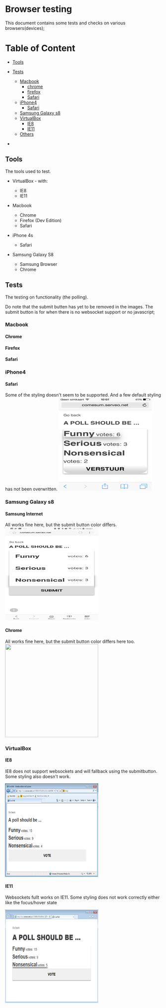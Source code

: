 # Browser testing

This document contains some tests and checks on various browsers(devices);

# Table of Content
- [Tools](#tools)
- [Tests](#tests)
	- [Macbook](#macbook)
		- [chrome](#chrome)
		- [firefox](#firefox)
		- [Safari](#safari)
	- [iPhone4](#)
		- [Safari](#safari)
	- [Samsung Galaxy s8](#samsung-galaxy-s8)
	- [VirtualBox](#virtualbox)
		- [IE8](#ie8)
		- [IE11](#ie11)
	- [Others](#others)

	
- [](#)

## Tools
The tools used to test.

- VirtualBox - with:
	- IE8
	- IE11

- Macbook
	- Chrome
	- Firefox (Dev Edition)
	- Safari

- iPhone 4s
	- Safari

- Samsung Galaxy S8
	- Samsung Browser
	- Chrome

## Tests
The testing on functionality (the polling).

Do note that the submit butten has yet to be removed in the images. The submit button is for when there is no websocket support or no javascript;

### Macbook

#### Chrome
#### Firefox
#### Safari


### iPhone4
#### Safari
Some of the styling doesn't seem to be supported. And a few default styling has not been overwritten.
<img src="https://github.com/kyunwang/live-poll/blob/master/doc/images/iphone4-safari.png" alt="" style="width: 300px; height: 300px"/>

### Samsung Galaxy s8

#### Samsung Internet
All works fine here, but the submit button color differs.
<img src="https://github.com/kyunwang/live-poll/blob/master/doc/images/sg8-si.jpg" alt="" style="width: 300px; height: 300px"/>

#### Chrome
All works fine here, but the submit button color differs here too.
<img src="https://github.com/kyunwang/live-poll/blob/master/doc/images/sg8-chrome.jpeg" alt="" style="width: 300px; height: 300px"/>



### VirtualBox

#### IE8
IE8 does not support websockets and will fallback using the submitbutton.
Some styling also doesn't work.

<img src="https://github.com/kyunwang/live-poll/blob/master/doc/images/ie8.png" alt="" style="width: 300px; height: 300px"/>

#### IE11
Websockets fullt works on IE11. Some styling does not work correctly either like the focus/hover state

<img src="https://github.com/kyunwang/live-poll/blob/master/doc/images/ie11.png" alt="" style="width: 300px; height: 300px"/>


[iph4-safari]: https://github.com/kyunwang/live-poll/blob/master/doc/images/iphone4-safari.png

[sg-sb]: https://github.com/kyunwang/live-poll/blob/master/doc/images/sg8-si.jpg
[sg-chrome]: https://github.com/kyunwang/live-poll/blob/master/doc/images/sg8-chrome.jpeg

[ie8]: https://github.com/kyunwang/live-poll/blob/master/doc/images/ie8.png
[ie11]: https://github.com/kyunwang/live-poll/blob/master/doc/images/ie11.png

[.]: https://github.com/kyunwang/live-poll/blob/master/doc/images/
[.]: https://github.com/kyunwang/live-poll/blob/master/doc/images/
[.]: https://github.com/kyunwang/live-poll/blob/master/doc/images/

